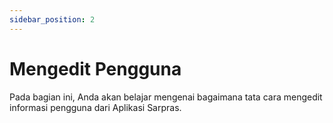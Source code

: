 ```yaml
---
sidebar_position: 2
---
```


# Mengedit Pengguna

Pada bagian ini, Anda akan belajar mengenai bagaimana tata cara mengedit informasi pengguna dari Aplikasi Sarpras.
